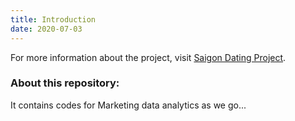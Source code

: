 ```yaml
---
title: Introduction
date: 2020-07-03
---
```


For more information about the project, visit [Saigon Dating Project](https://www.facebook.com/saigondatingproject/).
### About this repository:
It contains codes for Marketing data analytics as we go...
